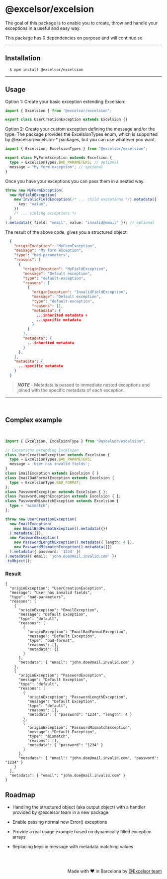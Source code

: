# @excelsor/excelsion

The goal of this package is to enable you to create, throw and handle your exceptions in a useful and easy way.

This package has 0 dependencies on purpose and will continue so.

---

## Installation

```
  $ npm install @excelsor/excelsion
```

---

## Usage

Option 1: Create your basic exception extending Excelsion:

```typescript
import { Excelsion } from "@excelsor/excelsion";

export class UserCreationException extends Excelsion {}
```

Option 2: Create your custom exception defining the message and/or the type. The package provides the ExcelsionTypes enum, which is supported by @excelsor/excelsion-\* packages, but you can use whatever you want.

```typescript
import { Excelsion, ExcelsionTypes } from "@excelsor/excelsion";

export class MyFormException extends Excelsion {
  type = ExcelsionTypes.BAD_PARAMETERS; // optional
  message = "My form exception"; // optional
}
```

Once you have your exceptions you can pass them in a nested way.

```typescript
throw new MyFormException(
  new MyFieldException(
    new InvalidFieldException(/* ... child exceptions */).metadata({
      key: "value",
    })
    /* ... sibling exceptions */
  )
).metadata({ field: "email", value: "invalid@email" }); // optional
```

The result of the above code, gives you a structured object:

```json
  {
    "originException": "MyFormException",
    "message": "My form exception",
    "type": "bad-parameters",
    "reasons": [
      {
        "originException": "MyFieldException",
        "message": "Default exception",
        "type": "default-exception",
        "reasons": [
          {
            "originException": "InvalidFieldException",
            "message": "Default exception",
            "type": "default-exception",
            "reasons": [],
            "metadata": {
              ...inherited metadata +
              ...specific metadata
            }
          }
        ],
        "metadata": {
          ...inherited metadata
        }
      },
    ],
    "metadata": {
      ...specific metadata
    }
  }
```

> **_NOTE_** - Metadata is passed to immediate nested exceptions and joined with the specific metadata of each exception.

---
<br />

## Complex example

<br />

```typescript
import { Excelsion, ExcelsionType } from "@excelsor/excelsion";

// Exceptions extending Excelsion
class UserCreationException extends Excelsion {
  type = ExcelsionTypes.BAD_PARAMETERS;
  message = 'User has invalid fields';
}
class EmailException extends Excelsion { }
class EmailBadFormatException extends Excelsion {
  type = ExcelsionType.BAD_FORMAT;
};
class PasswordException extends Excelsion { };
class PasswordLengthException extends Excelsion { };
class PasswordMismatchException extends Excelsion {
  type = 'mismatch';
};

throw new UserCreationException(
  new EmailException(
    new EmailBadFormatException().metadata({})
  ).metadata({}),
  new PasswordException(
    new PasswordLengthException().metadata({ length: 4 }),
    new PasswordMismatchException().metadata({})
  ).metadata({ password: '1234' })
).metadata({ email: 'john.doe@mail.invalid.com' })
.toObject();
```

### Result

```
{
  "originException": "UserCreationException",
  "message": "User has invalid fields",
  "type": "bad-parameters",
  "reasons": [
    {
      "originException": "EmailException",
      "message": "Default Exception",
      "type": "default",
      "reasons": [
        {
          "originException": "EmailBadFormatException",
          "message": "Default Exception",
          "type": "bad-format",
          "reasons": [],
          "metadata": {}
        }
      ],
      "metadata": { "email": "john.doe@mail.invalid.com" }
    },
    {
      "originException": "PasswordException",
      "message": "Default Exception",
      "type": "default",
      "reasons": [
        {
          "originException": "PasswordLengthException",
          "message": "Default Exception",
          "type": "default",
          "reasons": [],
          "metadata": { "password": "1234", "length": 4 }
        },
        {
          "originException": "PasswordMismatchException",
          "message": "Default Exception",
          "type": "mismatch",
          "reasons": [],
          "metadata": { "password": "1234" }
        }
      ],
      "metadata": { "email": "john.doe@mail.invalid.com", "password": "1234" }
    }
  ],
  "metadata": { "email": "john.doe@mail.invalid.com" }
}
```

## Roadmap

- Handling the structured object (aka output object) with a handler provided by @excelsor team in a new package

- Enable passing normal new Error() exceptions

- Provide a real usage example based on dynamically filled exception arrays

- Replacing keys in message with metadata matching values

<br /> <br />

<p style='text-align: right;'> Made with ❤️ in Barcelona by <a href ="https://github.com/orgs/excelsor-team/people" target="_blank">@Excelsor team</a></p>
